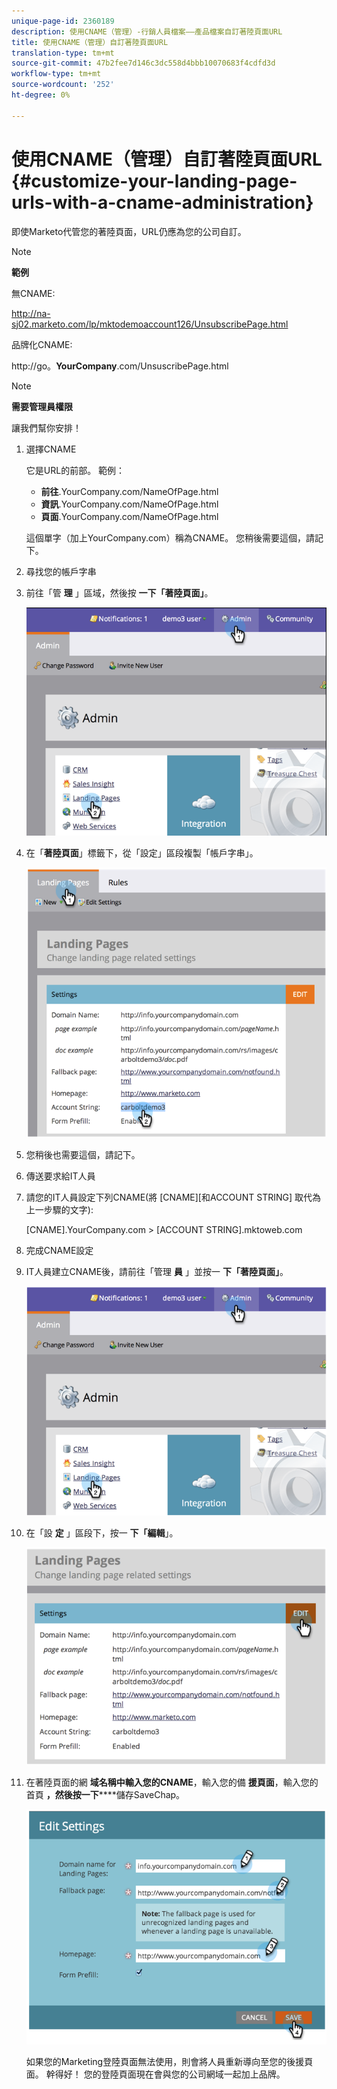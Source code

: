 ```yaml
---
unique-page-id: 2360189
description: 使用CNAME（管理）-行銷人員檔案——產品檔案自訂著陸頁面URL
title: 使用CNAME（管理）自訂著陸頁面URL
translation-type: tm+mt
source-git-commit: 47b2fee7d146c3dc558d4bbb10070683f4cdfd3d
workflow-type: tm+mt
source-wordcount: '252'
ht-degree: 0%

---
```



# 使用CNAME（管理）自訂著陸頁面URL {#customize-your-landing-page-urls-with-a-cname-administration}

即使Marketo代管您的著陸頁面，URL仍應為您的公司自訂。

>[!NOTE]
>
>**範例**
>
>無CNAME:
>
>http://na-sj02.marketo.com/lp/mktodemoaccount126/UnsubscribePage.html
>
>品牌化CNAME:
>
>http://go。**YourCompany**.com/UnsuscribePage.html

>[!NOTE]
>
>**需要管理員權限**

讓我們幫你安排！

1. 選擇CNAME

   它是URL的前部。 範例：

   * **前往**.YourCompany.com/NameOfPage.html
   * **資訊**.YourCompany.com/NameOfPage.html
   * **頁面**.YourCompany.com/NameOfPage.html

   這個單字（加上YourCompany.com）稱為CNAME。 您稍後需要這個，請記下。

1. 尋找您的帳戶字串
1. 前往「管 **理** 」區域，然後按 **一下「著陸頁面」**。

   ![](assets/image2014-9-16-13-3a9-3a44.png)

1. 在「**著陸頁面**」標籤下，從「設定」區段複製「帳戶字串」。

   ![](assets/image2014-9-16-13-3a9-3a57.png)

1. 您稍後也需要這個，請記下。
1. 傳送要求給IT人員
1. 請您的IT人員設定下列CNAME(將 [CNAME][和ACCOUNT STRING] 取代為上一步驟的文字):

   [CNAME].YourCompany.com > [ACCOUNT STRING].mktoweb.com

1. 完成CNAME設定
1. IT人員建立CNAME後，請前往「管理 **員** 」並按一 **下「著陸頁面」**。

   ![](assets/image2014-9-16-13-3a10-3a14.png)

1. 在「設 **定** 」區段下，按一 **下「編輯**」。

   ![](assets/image2014-9-16-13-3a10-3a31.png)

1. 在著陸頁面的網 **域名稱中輸入您的CNAME**，輸入您的備 **援頁面**，輸入您的首頁 **，然後按一下******&#x200B;儲存SaveChap。

   ![](assets/image2014-9-16-13-3a10-3a45.png)

   如果您的Marketing登陸頁面無法使用，則會將人員重新導向至您的後援頁面。
幹得好！ 您的登陸頁面現在會與您的公司網域一起加上品牌。

